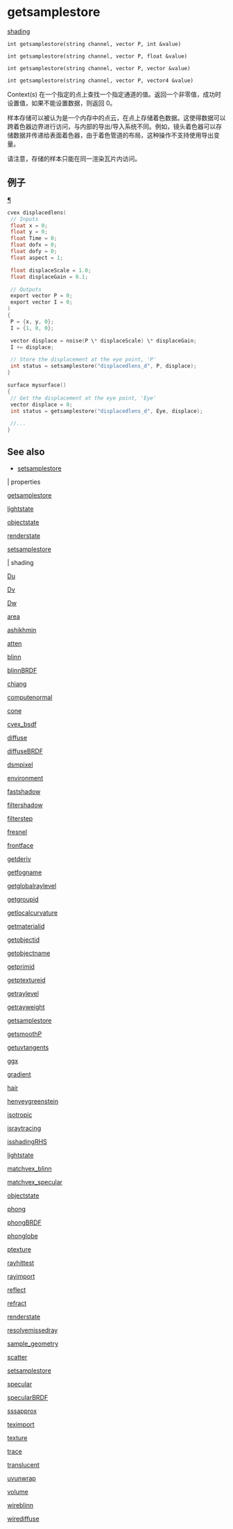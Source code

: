 # getsamplestore

[shading](../contexts/shading.html)

`int getsamplestore(string channel, vector P, int &value)`

`int getsamplestore(string channel, vector P, float &value)`

`int getsamplestore(string channel, vector P, vector &value)`

`int getsamplestore(string channel, vector P, vector4 &value)`

Context(s) 在一个指定的点上查找一个指定通道的值。返回一个非零值，成功时设置值，如果不能设置数据，则返回 0。

样本存储可以被认为是一个内存中的点云，在点上存储着色数据。这使得数据可以跨着色器边界进行访问，与内部的导出/导入系统不同。例如，镜头着色器可以存储数据并传递给表面着色器，由于着色管道的布局，这种操作不支持使用导出变量。

请注意，存储的样本只能在同一渲染瓦片内访问。

## 例子

[¶](#example)

```c
cvex displacedlens(
 // Inputs
 float x = 0;
 float y = 0;
 float Time = 0;
 float dofx = 0;
 float dofy = 0;
 float aspect = 1;

 float displaceScale = 1.0;
 float displaceGain = 0.1;

 // Outputs
 export vector P = 0;
 export vector I = 0;
)
{
 P = {x, y, 0};
 I = {1, 0, 0};

 vector displace = noise(P \* displaceScale) \* displaceGain;
 I += displace;

 // Store the displacement at the eye point, 'P'
 int status = setsamplestore("displacedlens_d", P, displace);
}

surface mysurface()
{
 // Get the displacement at the eye point, 'Eye'
 vector displace = 0;
 int status = getsamplestore("displacedlens_d", Eye, displace);

 //...
}

```

## See also

- [setsamplestore](setsamplestore.html)

|
properties

[getsamplestore](getsamplestore.html)

[lightstate](lightstate.html)

[objectstate](objectstate.html)

[renderstate](renderstate.html)

[setsamplestore](setsamplestore.html)

|
shading

[Du](Du.html)

[Dv](Dv.html)

[Dw](Dw.html)

[area](area.html)

[ashikhmin](ashikhmin.html)

[atten](atten.html)

[blinn](blinn.html)

[blinnBRDF](blinnBRDF.html)

[chiang](chiang.html)

[computenormal](computenormal.html)

[cone](cone.html)

[cvex_bsdf](cvex_bsdf.html)

[diffuse](diffuse.html)

[diffuseBRDF](diffuseBRDF.html)

[dsmpixel](dsmpixel.html)

[environment](environment.html)

[fastshadow](fastshadow.html)

[filtershadow](filtershadow.html)

[filterstep](filterstep.html)

[fresnel](fresnel.html)

[frontface](frontface.html)

[getderiv](getderiv.html)

[getfogname](getfogname.html)

[getglobalraylevel](getglobalraylevel.html)

[getgroupid](getgroupid.html)

[getlocalcurvature](getlocalcurvature.html)

[getmaterialid](getmaterialid.html)

[getobjectid](getobjectid.html)

[getobjectname](getobjectname.html)

[getprimid](getprimid.html)

[getptextureid](getptextureid.html)

[getraylevel](getraylevel.html)

[getrayweight](getrayweight.html)

[getsamplestore](getsamplestore.html)

[getsmoothP](getsmoothP.html)

[getuvtangents](getuvtangents.html)

[ggx](ggx.html)

[gradient](gradient.html)

[hair](hair.html)

[henyeygreenstein](henyeygreenstein.html)

[isotropic](isotropic.html)

[israytracing](israytracing.html)

[isshadingRHS](isshadingRHS.html)

[lightstate](lightstate.html)

[matchvex_blinn](matchvex_blinn.html)

[matchvex_specular](matchvex_specular.html)

[objectstate](objectstate.html)

[phong](phong.html)

[phongBRDF](phongBRDF.html)

[phonglobe](phonglobe.html)

[ptexture](ptexture.html)

[rayhittest](rayhittest.html)

[rayimport](rayimport.html)

[reflect](reflect.html)

[refract](refract.html)

[renderstate](renderstate.html)

[resolvemissedray](resolvemissedray.html)

[sample_geometry](sample_geometry.html)

[scatter](scatter.html)

[setsamplestore](setsamplestore.html)

[specular](specular.html)

[specularBRDF](specularBRDF.html)

[sssapprox](sssapprox.html)

[teximport](teximport.html)

[texture](texture.html)

[trace](trace.html)

[translucent](translucent.html)

[uvunwrap](uvunwrap.html)

[volume](volume.html)

[wireblinn](wireblinn.html)

[wirediffuse](wirediffuse.html)
